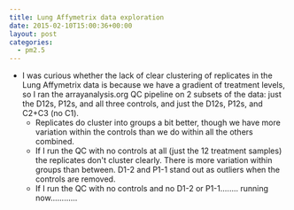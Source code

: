 ```yaml
---
title: Lung Affymetrix data exploration
date: 2015-02-10T15:00:36+00:00
layout: post
categories:
  - pm2.5
---
```

  * I was curious whether the lack of clear clustering of replicates in the Lung Affymetrix data is because we have a gradient of treatment levels, so I ran the arrayanalysis.org QC pipeline on 2 subsets of the data: just the D12s, P12s, and all three controls, and just the D12s, P12s, and C2+C3 (no C1).
      * Replicates do cluster into groups a bit better, though we have more variation within the controls than we do within all the others combined.
      * If I run the QC with no controls at all (just the 12 treatment samples) the replicates don't cluster clearly. There is more variation within groups than between. D1-2 and P1-1 stand out as outliers when the controls are removed.
      * If I run the QC with no controls and no D1-2 or P1-1........ running now............
